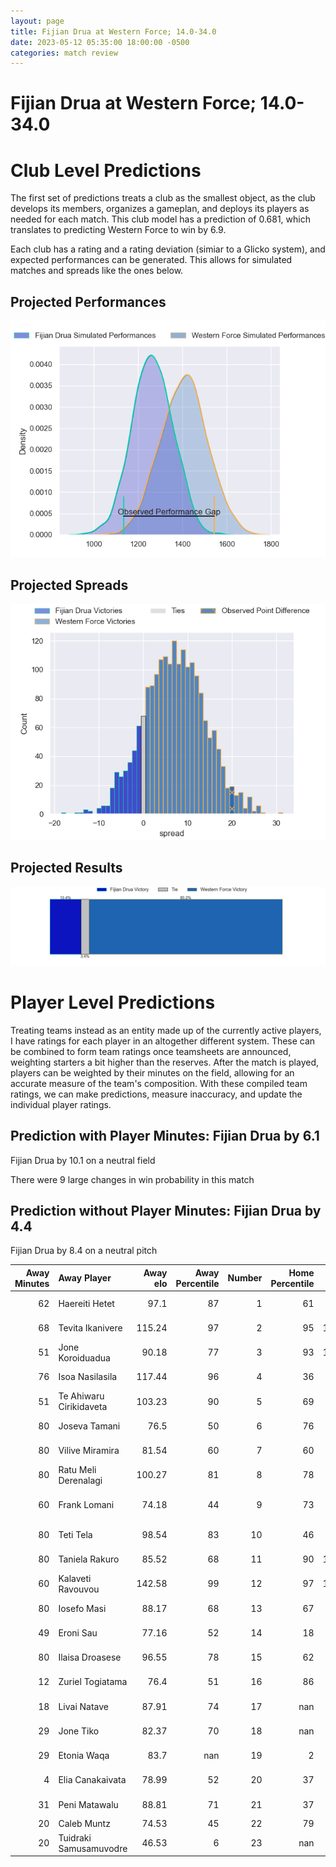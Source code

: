 ```yaml
---  
layout: page  
title: Fijian Drua at Western Force; 14.0-34.0  
date: 2023-05-12 05:35:00 18:00:00 -0500  
categories: match review  
---
```

# Fijian Drua at Western Force; 14.0-34.0

# Club Level Predictions


The first set of predictions treats a club as the smallest object, as the club develops its members, organizes a gameplan, and deploys its players as needed for each match. This club model has a prediction of 0.681, which translates to predicting Western Force to win by 6.9.

Each club has a rating and a rating deviation (simiar to a Glicko system), and expected performances can be generated. This allows for simulated matches and spreads like the ones below.
## Projected Performances


![Projected Performances](plots/performances_2023-05-12-WesternForce-FijianDrua.png)
## Projected Spreads


![Projected Spreads](plots/spreads_2023-05-12-WesternForce-FijianDrua.png)
## Projected Results


![Projected Results](plots/resultbar_2023-05-12-WesternForce-FijianDrua.png)
# Player Level Predictions


Treating teams instead as an entity made up of the currently active players, I have ratings for each player in an altogether different system. These can be combined to form team ratings once teamsheets are announced, weighting starters a bit higher than the reserves. After the match is played, players can be weighted by their minutes on the field, allowing for an accurate measure of the team's composition. With these compiled team ratings, we can make predictions, measure inaccuracy, and update the individual player ratings.
## Prediction with Player Minutes: Fijian Drua by 6.1


Fijian Drua by 10.1 on a neutral field

There were 9 large changes in win probability in this match
## Prediction without Player Minutes: Fijian Drua by 4.4


Fijian Drua by 8.4 on a neutral pitch



|   Away Minutes | Away Player             |   Away elo |   Away Percentile |   Number |   Home Percentile |   Home elo | Home Player           |   Home Minutes |
|---------------:|:------------------------|-----------:|------------------:|---------:|------------------:|-----------:|:----------------------|---------------:|
|             62 | Haereiti Hetet          |      97.1  |                87 |        1 |                61 |      80.88 | Angus Wagner          |             41 |
|             68 | Tevita Ikanivere        |     115.24 |                97 |        2 |                95 |     109.13 | Folau Fainga'a        |             66 |
|             51 | Jone Koroiduadua        |      90.18 |                77 |        3 |                93 |     105.69 | Tom Robertson         |             64 |
|             76 | Isoa Nasilasila         |     117.44 |                96 |        4 |                36 |      70.14 | Jeremy Williams       |             80 |
|             51 | Te Ahiwaru Cirikidaveta |     103.23 |                90 |        5 |                69 |      89.81 | Ryan McCauley         |             47 |
|             80 | Joseva Tamani           |      76.5  |                50 |        6 |                76 |      91.48 | Michael Wells         |             76 |
|             80 | Vilive Miramira         |      81.54 |                60 |        7 |                60 |      81.54 | Carlo Tizzano         |             80 |
|             80 | Ratu Meli Derenalagi    |     100.27 |                81 |        8 |                78 |      97.09 | Rahboni Vosayaco      |             51 |
|             60 | Frank Lomani            |      74.18 |                44 |        9 |                73 |      90.05 | Issak Fines-Leleiwasa |             69 |
|             80 | Teti Tela               |      98.54 |                83 |       10 |                46 |      74.97 | Max Burey             |             80 |
|             80 | Taniela Rakuro          |      85.52 |                68 |       11 |                90 |     103.36 | Manasa Mataele        |             54 |
|             60 | Kalaveti Ravouvou       |     142.58 |                99 |       12 |                97 |     121.44 | Hamish Stewart        |             80 |
|             80 | Iosefo Masi             |      88.17 |                68 |       13 |                67 |      87.47 | Sam Spink             |             80 |
|             49 | Eroni Sau               |      77.16 |                52 |       14 |                18 |      59.76 | Zach Kibirige         |             80 |
|             80 | Ilaisa Droasese         |      96.55 |                78 |       15 |                62 |      85.15 | Chase Tiatia          |             80 |
|             12 | Zuriel Togiatama        |      76.4  |                51 |       16 |                86 |      97.24 | Tom Horton            |             14 |
|             18 | Livai Natave            |      87.91 |                74 |       17 |               nan |      79.26 | Marley Pearce         |             39 |
|             29 | Jone Tiko               |      82.37 |                70 |       18 |               nan |      86.44 | Siosifa Amone         |             16 |
|             29 | Etonia Waqa             |      83.7  |               nan |       19 |                 2 |      38.17 | Felix Kalapu          |             33 |
|              4 | Elia Canakaivata        |      78.99 |                52 |       20 |                37 |      70.43 | Tim Anstee            |             29 |
|             31 | Peni Matawalu           |      88.81 |                71 |       21 |                37 |      72.87 | Isi Naisarani         |              4 |
|             20 | Caleb Muntz             |      74.53 |                45 |       22 |                79 |      92.27 | Ian Prior             |             11 |
|             20 | Tuidraki Samusamuvodre  |      46.53 |                 6 |       23 |               nan |      84.8  | George Poolman        |             26 |

